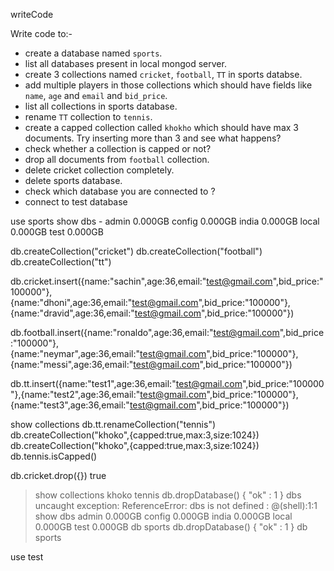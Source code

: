 writeCode

Write code to:-

- create a database named `sports`.
- list all databases present in local mongod server.
- create 3 collections named `cricket`, `football`, `TT` in sports databse.
- add multiple players in those collections which should have fields like `name`, `age` and `email` and `bid_price`.
- list all collections in sports database.
- rename `TT` collection to `tennis`.
- create a capped collection called `khokho` which should have max 3 documents.
  Try inserting more than 3 and see what happens?
- check whether a collection is capped or not?
- drop all documents from `football` collection.
- delete cricket collection completely.
- delete sports database.
- check which database you are connected to ?
- connect to test database

use sports
show dbs -
admin   0.000GB
config  0.000GB
india   0.000GB
local   0.000GB
test    0.000GB

db.createCollection("cricket")
db.createCollection("football")
db.createCollection("tt")

db.cricket.insert({name:"sachin",age:36,email:"test@gmail.com",bid_price:"100000"},{name:"dhoni",age:36,email:"test@gmail.com",bid_price:"100000"},{name:"dravid",age:36,email:"test@gmail.com",bid_price:"100000"})

db.football.insert({name:"ronaldo",age:36,email:"test@gmail.com",bid_price:"100000"},{name:"neymar",age:36,email:"test@gmail.com",bid_price:"100000"},{name:"messi",age:36,email:"test@gmail.com",bid_price:"100000"})

db.tt.insert({name:"test1",age:36,email:"test@gmail.com",bid_price:"100000"},{name:"test2",age:36,email:"test@gmail.com",bid_price:"100000"},{name:"test3",age:36,email:"test@gmail.com",bid_price:"100000"})

show collections
db.tt.renameCollection("tennis")
db.createCollection("khoko",{capped:true,max:3,size:1024})
db.createCollection("khoko",{capped:true,max:3,size:1024})
db.tennis.isCapped()

db.cricket.drop({})
true
> show collections
khoko
tennis
> db.dropDatabase()
{ "ok" : 1 }
> dbs
uncaught exception: ReferenceError: dbs is not defined :
@(shell):1:1
> show dbs
admin   0.000GB
config  0.000GB
india   0.000GB
local   0.000GB
test    0.000GB
> db
sports
> db.dropDatabase()
{ "ok" : 1 }
> db
sports

use test
